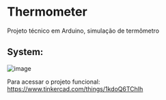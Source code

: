 # Thermometer
Projeto técnico em Arduino, simulação de termômetro

<h2>System:</h2>

![image](https://user-images.githubusercontent.com/91379492/199502246-5c3d93e3-388a-424e-917e-7267d128334d.png)<br>

Para acessar o projeto funcional: https://www.tinkercad.com/things/1kdoQ6TChIh
